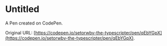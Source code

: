 # Untitled

A Pen created on CodePen.

Original URL: [https://codepen.io/setorwbv-the-typescripter/pen/qEbYGpX](https://codepen.io/setorwbv-the-typescripter/pen/qEbYGpX).

